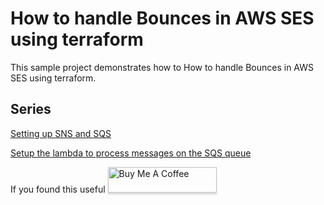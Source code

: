 # How to handle Bounces in AWS SES using terraform

This sample project demonstrates how to How to handle Bounces in AWS SES using terraform.

## Series

[Setting up SNS and SQS](https://www.ankursheel.com/blog/handle-bounces-ses-terraform)

[Setup the lambda to process messages on the SQS queue](https://www.ankursheel.com/blog/handle-bounces-aws-ses-terraform-2)

If you found this useful
<a href="https://www.buymeacoffee.com/ankursheel" target="_blank"><img src="https://www.buymeacoffee.com/assets/img/custom_images/orange_img.png" alt="Buy Me A Coffee" style="height: 41px !important;width: 174px !important;box-shadow: 0px 3px 2px 0px rgba(190, 190, 190, 0.5) !important;-webkit-box-shadow: 0px 3px 2px 0px rgba(190, 190, 190, 0.5) !important;" ></a>
